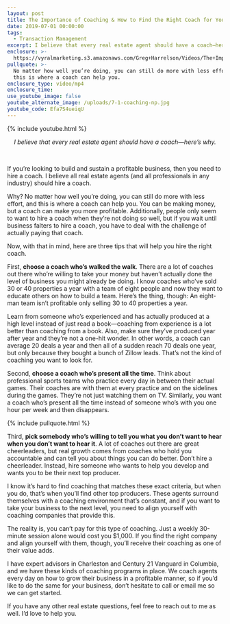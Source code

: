 ```yaml
---
layout: post
title: The Importance of Coaching & How to Find the Right Coach for You
date: 2019-07-01 00:00:00
tags:
  - Transaction Management
excerpt: I believe that every real estate agent should have a coach—here’s why.
enclosure: >-
  https://vyralmarketing.s3.amazonaws.com/Greg+Harrelson/Videos/The+Importance+of+Coaching+%26+How+to+Find+the+Right+Coach+for+You.mp4
pullquote: >-
  No matter how well you’re doing, you can still do more with less effort, and
  this is where a coach can help you.
enclosure_type: video/mp4
enclosure_time:
use_youtube_image: false
youtube_alternate_image: /uploads/7-1-coaching-np.jpg
youtube_code: Efa7S4ueiqU
---
```


{% include youtube.html %}

<center><em>I believe that every real estate agent should have a coach&mdash;here&rsquo;s why.</em></center>

&nbsp;

If you’re looking to build and sustain a profitable business, then you need to hire a coach. I believe all real estate agents (and all professionals in any industry) should hire a coach.

Why? No matter how well you’re doing, you can still do more with less effort, and this is where a coach can help you. You can be making money, but a coach can make you more profitable. Additionally, people only seem to want to hire a coach when they’re not doing so well, but if you wait until business falters to hire a coach, you have to deal with the challenge of actually paying that coach.

Now, with that in mind, here are three tips that will help you hire the right coach.

First, **choose a coach who’s walked the walk**. There are a lot of coaches out there who’re willing to take your money but haven’t actually done the level of business you might already be doing. I know coaches who’ve sold 30 or 40 properties a year with a team of eight people and now they want to educate others on how to build a team. Here’s the thing, though: An eight-man team isn’t profitable only selling 30 to 40 properties a year.

Learn from someone who’s experienced and has actually produced at a high level instead of just read a book—coaching from experience is a lot better than coaching from a book. Also, make sure they’ve produced year after year and they’re not a one-hit wonder. In other words, a coach can average 20 deals a year and then all of a sudden reach 70 deals one year, but only because they bought a bunch of Zillow leads. That’s not the kind of coaching you want to look for.

Second, **choose a coach who’s present all the time**. Think about professional sports teams who practice every day in between their actual games. Their coaches are with them at every practice and on the sidelines during the games. They’re not just watching them on TV. Similarly, you want a coach who’s present all the time instead of someone who’s with you one hour per week and then disappears.

{% include pullquote.html %}

Third, **pick somebody who’s willing to tell you what you don’t want to hear when you don’t want to hear it**. A lot of coaches out there are great cheerleaders, but real growth comes from coaches who hold you accountable and can tell you about things you can do better. Don’t hire a cheerleader. Instead, hire someone who wants to help you develop and wants you to be their next top producer.

I know it’s hard to find coaching that matches these exact criteria, but when you do, that’s when you’ll find other top producers. These agents surround themselves with a coaching environment that’s constant, and if you want to take your business to the next level, you need to align yourself with coaching companies that provide this.

The reality is, you can’t pay for this type of coaching. Just a weekly 30-minute session alone would cost you $1,000. If you find the right company and align yourself with them, though, you’ll receive their coaching as one of their value adds.

I have expert advisors in Charleston and Century 21 Vanguard in Columbia, and we have these kinds of coaching programs in place. We coach agents every day on how to grow their business in a profitable manner, so if you’d like to do the same for your business, don’t hesitate to call or email me so we can get started.

If you have any other real estate questions, feel free to reach out to me as well. I’d love to help you.